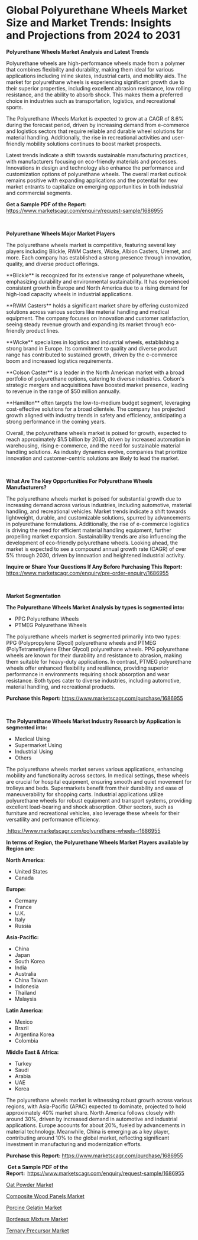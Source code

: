 <p><h1>Global Polyurethane Wheels Market Size and Market Trends: Insights and Projections from 2024 to 2031</h1></p><p><strong>Polyurethane Wheels Market Analysis and Latest Trends</strong></p>
<p><p>Polyurethane wheels are high-performance wheels made from a polymer that combines flexibility and durability, making them ideal for various applications including inline skates, industrial carts, and mobility aids. The market for polyurethane wheels is experiencing significant growth due to their superior properties, including excellent abrasion resistance, low rolling resistance, and the ability to absorb shock. This makes them a preferred choice in industries such as transportation, logistics, and recreational sports.</p><p>The Polyurethane Wheels Market is expected to grow at a CAGR of 8.6% during the forecast period, driven by increasing demand from e-commerce and logistics sectors that require reliable and durable wheel solutions for material handling. Additionally, the rise in recreational activities and user-friendly mobility solutions continues to boost market prospects. </p><p>Latest trends indicate a shift towards sustainable manufacturing practices, with manufacturers focusing on eco-friendly materials and processes. Innovations in design and technology also enhance the performance and customization options of polyurethane wheels. The overall market outlook remains positive with expanding applications and the potential for new market entrants to capitalize on emerging opportunities in both industrial and commercial segments.</p></p>
<p><strong>Get a Sample PDF of the Report:&nbsp;</strong> <a href="https://www.marketscagr.com/enquiry/request-sample/1686955?utm_campaign=1615&utm_medium=2&utm_source=Github&utm_content=ia&utm_term=19102024&utm_id=polyurethane-wheels">https://www.marketscagr.com/enquiry/request-sample/1686955</a></p>
<p>&nbsp;</p>
<p><strong>Polyurethane Wheels Major Market Players</strong></p>
<p><p>The polyurethane wheels market is competitive, featuring several key players including Blickle, RWM Casters, Wicke, Albion Casters, Uremet, and more. Each company has established a strong presence through innovation, quality, and diverse product offerings.</p><p>**Blickle** is recognized for its extensive range of polyurethane wheels, emphasizing durability and environmental sustainability. It has experienced consistent growth in Europe and North America due to a rising demand for high-load capacity wheels in industrial applications.</p><p>**RWM Casters** holds a significant market share by offering customized solutions across various sectors like material handling and medical equipment. The company focuses on innovation and customer satisfaction, seeing steady revenue growth and expanding its market through eco-friendly product lines.</p><p>**Wicke** specializes in logistics and industrial wheels, establishing a strong brand in Europe. Its commitment to quality and diverse product range has contributed to sustained growth, driven by the e-commerce boom and increased logistics requirements.</p><p>**Colson Caster** is a leader in the North American market with a broad portfolio of polyurethane options, catering to diverse industries. Colson's strategic mergers and acquisitions have boosted market presence, leading to revenue in the range of $50 million annually.</p><p>**Hamilton** often targets the low-to-medium budget segment, leveraging cost-effective solutions for a broad clientele. The company has projected growth aligned with industry trends in safety and efficiency, anticipating a strong performance in the coming years.</p><p>Overall, the polyurethane wheels market is poised for growth, expected to reach approximately $1.5 billion by 2030, driven by increased automation in warehousing, rising e-commerce, and the need for sustainable material handling solutions. As industry dynamics evolve, companies that prioritize innovation and customer-centric solutions are likely to lead the market.</p></p>
<p>&nbsp;</p>
<p><strong>What Are The Key Opportunities For Polyurethane Wheels Manufacturers?</strong></p>
<p><p>The polyurethane wheels market is poised for substantial growth due to increasing demand across various industries, including automotive, material handling, and recreational vehicles. Market trends indicate a shift towards lightweight, durable, and customizable solutions, spurred by advancements in polyurethane formulations. Additionally, the rise of e-commerce logistics is driving the need for efficient material handling equipment, further propelling market expansion. Sustainability trends are also influencing the development of eco-friendly polyurethane wheels. Looking ahead, the market is expected to see a compound annual growth rate (CAGR) of over 5% through 2030, driven by innovation and heightened industrial activity.</p></p>
<p><strong>Inquire or Share Your Questions If Any Before Purchasing This Report:</strong> <a href="https://www.marketscagr.com/enquiry/pre-order-enquiry/1686955?utm_campaign=1615&utm_medium=2&utm_source=Github&utm_content=ia&utm_term=19102024&utm_id=polyurethane-wheels">https://www.marketscagr.com/enquiry/pre-order-enquiry/1686955</a></p>
<p>&nbsp;</p>
<p><strong>Market Segmentation</strong></p>
<p><strong>The Polyurethane Wheels Market Analysis by types is segmented into:</strong></p>
<p><ul><li>PPG Polyurethane Wheels</li><li>PTMEG Polyurethane Wheels</li></ul></p>
<p><p>The polyurethane wheels market is segmented primarily into two types: PPG (Polypropylene Glycol) polyurethane wheels and PTMEG (PolyTetramethylene Ether Glycol) polyurethane wheels. PPG polyurethane wheels are known for their durability and resistance to abrasion, making them suitable for heavy-duty applications. In contrast, PTMEG polyurethane wheels offer enhanced flexibility and resilience, providing superior performance in environments requiring shock absorption and wear resistance. Both types cater to diverse industries, including automotive, material handling, and recreational products.</p></p>
<p><strong>Purchase this Report:&nbsp;</strong><a href="https://www.marketscagr.com/purchase/1686955?utm_campaign=1615&utm_medium=2&utm_source=Github&utm_content=ia&utm_term=19102024&utm_id=polyurethane-wheels">https://www.marketscagr.com/purchase/1686955</a></p>
<p>&nbsp;</p>
<p><strong>The Polyurethane Wheels Market Industry Research by Application is segmented into:</strong></p>
<p><ul><li>Medical Using</li><li>Supermarket Using</li><li>Industrial Using</li><li>Others</li></ul></p>
<p><p>The polyurethane wheels market serves various applications, enhancing mobility and functionality across sectors. In medical settings, these wheels are crucial for hospital equipment, ensuring smooth and quiet movement for trolleys and beds. Supermarkets benefit from their durability and ease of maneuverability for shopping carts. Industrial applications utilize polyurethane wheels for robust equipment and transport systems, providing excellent load-bearing and shock absorption. Other sectors, such as furniture and recreational vehicles, also leverage these wheels for their versatility and performance efficiency.</p></p>
<p><a href="https://www.marketscagr.com/polyurethane-wheels-r1686955?utm_campaign=1615&utm_medium=2&utm_source=Github&utm_content=ia&utm_term=19102024&utm_id=polyurethane-wheels">&nbsp;https://www.marketscagr.com/polyurethane-wheels-r1686955</a></p>
<p><strong>In terms of Region, the Polyurethane Wheels Market Players available by Region are:</strong></p>
<p>
    <p> <strong> North America: </strong>
        <ul>
            <li>United States</li>
            <li>Canada</li>
        </ul>
        </p> 
    <p> <strong> Europe: </strong>
        <ul>
            <li>Germany</li>
            <li>France</li>
            <li>U.K.</li>
            <li>Italy</li>
            <li>Russia</li>
        </ul>
        </p> 
    <p> <strong> Asia-Pacific: </strong>
        <ul>
            <li>China</li>
            <li>Japan</li>
            <li>South Korea</li>
            <li>India</li>
            <li>Australia</li>
            <li>China Taiwan</li>
            <li>Indonesia</li>
            <li>Thailand</li>
            <li>Malaysia</li>
        </ul>
        </p> 
    <p> <strong> Latin America: </strong>
        <ul>
            <li>Mexico</li>
            <li>Brazil</li>
            <li>Argentina Korea</li>
            <li>Colombia</li>
        </ul>
        </p> 
    <p> <strong> Middle East & Africa: </strong>
        <ul>
            <li>Turkey</li>
            <li>Saudi</li>
            <li>Arabia</li>
            <li>UAE</li>
            <li>Korea</li>
        </ul>
    </p>
    </p>
<p><p>The polyurethane wheels market is witnessing robust growth across various regions, with Asia-Pacific (APAC) expected to dominate, projected to hold approximately 40% market share. North America follows closely with around 30%, driven by increased demand in automotive and industrial applications. Europe accounts for about 20%, fueled by advancements in material technology. Meanwhile, China is emerging as a key player, contributing around 10% to the global market, reflecting significant investment in manufacturing and modernization efforts.</p></p>
<p><strong>Purchase this Report: </strong><a href="https://www.marketscagr.com/purchase/1686955?utm_campaign=1615&utm_medium=2&utm_source=Github&utm_content=ia&utm_term=19102024&utm_id=polyurethane-wheels">https://www.marketscagr.com/purchase/1686955</a></p>
<p>&nbsp;<strong>Get a Sample PDF of the Report:&nbsp;&nbsp;</strong><a href="https://www.marketscagr.com/enquiry/request-sample/1686955?utm_campaign=1615&utm_medium=2&utm_source=Github&utm_content=ia&utm_term=19102024&utm_id=polyurethane-wheels">https://www.marketscagr.com/enquiry/request-sample/1686955</a></p>
<p><strong></strong></p>
<p><p><a href="https://www.linkedin.com/pulse/oat-powder-industry-sector-market-dynamics-future-scenarios-ufwce?utm_campaign=1615&utm_medium=2&utm_source=Github&utm_content=ia&utm_term=19102024&utm_id=polyurethane-wheels">Oat Powder Market</a></p><p><a href="https://www.linkedin.com/pulse/global-composite-wood-panels-market-focus-application-end-use-ejk9f?utm_campaign=1615&utm_medium=2&utm_source=Github&utm_content=ia&utm_term=19102024&utm_id=polyurethane-wheels">Composite Wood Panels Market</a></p><p><a href="https://www.linkedin.com/pulse/porcine-gelatin-market-velocity-147-cagr-trajectory-2024-2031-hkh4f?utm_campaign=1615&utm_medium=2&utm_source=Github&utm_content=ia&utm_term=19102024&utm_id=polyurethane-wheels">Porcine Gelatin Market</a></p><p><a href="https://www.linkedin.com/pulse/market-leaders-laggards-global-bordeaux-mixture-trends-forecast-020hf?utm_campaign=1615&utm_medium=2&utm_source=Github&utm_content=ia&utm_term=19102024&utm_id=polyurethane-wheels">Bordeaux Mixture Market</a></p><p><a href="https://www.linkedin.com/pulse/consumer-behavior-shifts-ternary-precursor-market-demand-analysis-kjppf?utm_campaign=1615&utm_medium=2&utm_source=Github&utm_content=ia&utm_term=19102024&utm_id=polyurethane-wheels">Ternary Precursor Market</a></p></p>